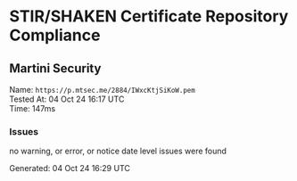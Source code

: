 # STIR/SHAKEN Certificate Repository Compliance

## Martini Security

Name: `https://p.mtsec.me/2884/IWxcKtjSiKoW.pem`\
Tested At: 04 Oct 24 16:17 UTC\
Time: 147ms

### Issues

no warning, or error, or notice date level issues were found

Generated: 04 Oct 24 16:29 UTC